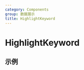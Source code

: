 ```yaml
---
category: Components
group: 数据展示
title: HighlightKeyword
---
```


# HighlightKeyword

## 示例

<code src="./demos/demo1.jsx"></code>
